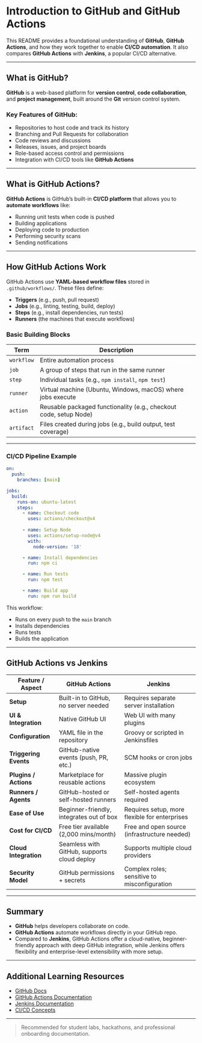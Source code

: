 # Introduction to GitHub and GitHub Actions

This README provides a foundational understanding of **GitHub**, **GitHub Actions**, and how they work together to enable **CI/CD automation**. It also compares **GitHub Actions** with **Jenkins**, a popular CI/CD alternative.

---

## What is GitHub?

**GitHub** is a web-based platform for **version control**, **code collaboration**, and **project management**, built around the **Git** version control system.

### Key Features of GitHub:

* Repositories to host code and track its history
* Branching and Pull Requests for collaboration
* Code reviews and discussions
* Releases, issues, and project boards
* Role-based access control and permissions
* Integration with CI/CD tools like **GitHub Actions**

---

## What is GitHub Actions?

**GitHub Actions** is GitHub’s built-in **CI/CD platform** that allows you to **automate workflows** like:

* Running unit tests when code is pushed
* Building applications
* Deploying code to production
* Performing security scans
* Sending notifications

---

## How GitHub Actions Work

GitHub Actions use **YAML-based workflow files** stored in `.github/workflows/`. These files define:

* **Triggers** (e.g., push, pull request)
* **Jobs** (e.g., linting, testing, build, deploy)
* **Steps** (e.g., install dependencies, run tests)
* **Runners** (the machines that execute workflows)

### Basic Building Blocks

| Term       | Description                                                       |
| ---------- | ----------------------------------------------------------------- |
| `workflow` | Entire automation process                                         |
| `job`      | A group of steps that run in the same runner                      |
| `step`     | Individual tasks (e.g., `npm install`, `npm test`)                |
| `runner`   | Virtual machine (Ubuntu, Windows, macOS) where jobs execute       |
| `action`   | Reusable packaged functionality (e.g., checkout code, setup Node) |
| `artifact` | Files created during jobs (e.g., build output, test coverage)     |

---

### CI/CD Pipeline Example

```yaml
on:
  push:
    branches: [main]

jobs:
  build:
    runs-on: ubuntu-latest
    steps:
      - name: Checkout code
        uses: actions/checkout@v4
      
      - name: Setup Node
        uses: actions/setup-node@v4
        with:
          node-version: '18'

      - name: Install dependencies
        run: npm ci

      - name: Run tests
        run: npm test

      - name: Build app
        run: npm run build
```

This workflow:

* Runs on every push to the `main` branch
* Installs dependencies
* Runs tests
* Builds the application

---

## GitHub Actions vs Jenkins

| Feature / Aspect         | GitHub Actions                              | Jenkins                                       |
| ------------------------ | ------------------------------------------- | --------------------------------------------- |
| **Setup**            | Built-in to GitHub, no server needed        | Requires separate server installation         |
| **UI & Integration**  | Native GitHub UI                            | Web UI with many plugins                      |
| **Configuration**     | YAML file in the repository                 | Groovy or scripted in Jenkinsfiles            |
| **Triggering Events** | GitHub-native events (push, PR, etc.)       | SCM hooks or cron jobs                        |
| **Plugins / Actions** | Marketplace for reusable actions            | Massive plugin ecosystem                      |
| **Runners / Agents**  | GitHub-hosted or self-hosted runners        | Self-hosted agents required                   |
| **Ease of Use**       | Beginner-friendly, integrates out of box    | Requires setup, more flexible for enterprises |
| **Cost for CI/CD**    | Free tier available (2,000 mins/month)      | Free and open source (infrastructure needed)  |
| **Cloud Integration** | Seamless with GitHub, supports cloud deploy | Supports multiple cloud providers             |
| **Security Model**    | GitHub permissions + secrets                | Complex roles; sensitive to misconfiguration  |

---

## Summary

* **GitHub** helps developers collaborate on code.
* **GitHub Actions** automate workflows directly in your GitHub repo.
* Compared to **Jenkins**, GitHub Actions offer a cloud-native, beginner-friendly approach with deep GitHub integration, while Jenkins offers flexibility and enterprise-level extensibility with more setup.

---

## Additional Learning Resources

* [GitHub Docs](https://docs.github.com/en)
* [GitHub Actions Documentation](https://docs.github.com/en/actions)
* [Jenkins Documentation](https://www.jenkins.io/doc/)
* [CI/CD Concepts](https://www.redhat.com/en/topics/devops/what-is-ci-cd)

---

> Recommended for student labs, hackathons, and professional onboarding documentation.
